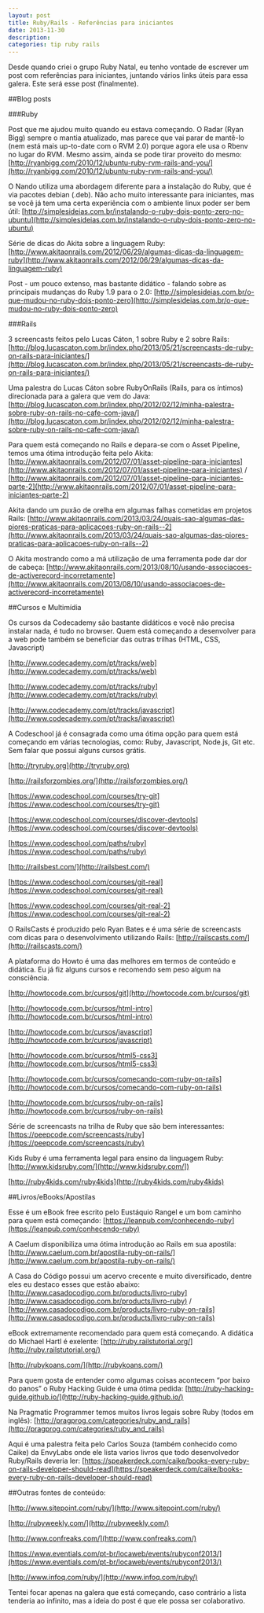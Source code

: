 ```yaml
---
layout: post
title: Ruby/Rails - Referências para iniciantes
date: 2013-11-30
description:
categories: tip ruby rails
---
```


Desde quando criei o grupo Ruby Natal, eu tenho vontade de escrever um post com referências para iniciantes, juntando vários links úteis para essa galera. Este será esse post (finalmente).
<!-- more start -->

##Blog posts

###Ruby

Post que me ajudou muito quando eu estava começando. O Radar (Ryan Bigg) sempre o mantia atualizado, mas parece que vai parar de mantê-lo (nem está mais up-to-date com o RVM 2.0) porque agora ele usa o Rbenv no lugar do RVM. Mesmo assim, ainda se pode tirar proveito do mesmo: [http://ryanbigg.com/2010/12/ubuntu-ruby-rvm-rails-and-you/](http://ryanbigg.com/2010/12/ubuntu-ruby-rvm-rails-and-you/)

O Nando utiliza uma abordagem diferente para a instalação do Ruby, que é via pacotes debian (.deb). Não acho muito interessante para iniciantes, mas se você já tem uma certa experiência com o ambiente linux poder ser bem útil: [http://simplesideias.com.br/instalando-o-ruby-dois-ponto-zero-no-ubuntu](http://simplesideias.com.br/instalando-o-ruby-dois-ponto-zero-no-ubuntu)

Série de dicas do Akita sobre a linguagem Ruby: [http://www.akitaonrails.com/2012/06/29/algumas-dicas-da-linguagem-ruby](http://www.akitaonrails.com/2012/06/29/algumas-dicas-da-linguagem-ruby)

Post - um pouco extenso, mas bastante didático - falando sobre as principais mudanças do Ruby 1.9 para o 2.0: [http://simplesideias.com.br/o-que-mudou-no-ruby-dois-ponto-zero](http://simplesideias.com.br/o-que-mudou-no-ruby-dois-ponto-zero)



###Rails

3 screencasts feitos pelo Lucas Cáton, 1 sobre Ruby e 2 sobre Rails: [http://blog.lucascaton.com.br/index.php/2013/05/21/screencasts-de-ruby-on-rails-para-iniciantes/](http://blog.lucascaton.com.br/index.php/2013/05/21/screencasts-de-ruby-on-rails-para-iniciantes/)

Uma palestra do Lucas Cáton sobre RubyOnRails (Rails, para os íntimos) direcionada para a galera que vem do Java: [http://blog.lucascaton.com.br/index.php/2012/02/12/minha-palestra-sobre-ruby-on-rails-no-cafe-com-java/](http://blog.lucascaton.com.br/index.php/2012/02/12/minha-palestra-sobre-ruby-on-rails-no-cafe-com-java/)

Para quem está começando no Rails e depara-se com o Asset Pipeline, temos uma ótima introdução feita pelo Akita: [http://www.akitaonrails.com/2012/07/01/asset-pipeline-para-iniciantes](http://www.akitaonrails.com/2012/07/01/asset-pipeline-para-iniciantes) / [http://www.akitaonrails.com/2012/07/01/asset-pipeline-para-iniciantes-parte-2](http://www.akitaonrails.com/2012/07/01/asset-pipeline-para-iniciantes-parte-2)

Akita dando um puxão de orelha em algumas falhas cometidas em projetos Rails: [http://www.akitaonrails.com/2013/03/24/quais-sao-algumas-das-piores-praticas-para-aplicacoes-ruby-on-rails--2](http://www.akitaonrails.com/2013/03/24/quais-sao-algumas-das-piores-praticas-para-aplicacoes-ruby-on-rails--2)

O Akita mostrando como a má utilização de uma ferramenta pode dar dor de cabeça: [http://www.akitaonrails.com/2013/08/10/usando-associacoes-de-activerecord-incorretamente](http://www.akitaonrails.com/2013/08/10/usando-associacoes-de-activerecord-incorretamente)


##Cursos e Multimídia

Os cursos da Codecademy são bastante didáticos e você não precisa instalar nada, é tudo no browser. Quem está começando a desenvolver para a web pode também se beneficiar das outras trilhas (HTML, CSS, Javascript)

[http://www.codecademy.com/pt/tracks/web](http://www.codecademy.com/pt/tracks/web)

[http://www.codecademy.com/pt/tracks/ruby](http://www.codecademy.com/pt/tracks/ruby)

[http://www.codecademy.com/pt/tracks/javascript](http://www.codecademy.com/pt/tracks/javascript)

A Codeschool já é consagrada como uma ótima opção para quem está começando em várias  tecnologias, como: Ruby, Javascript, Node.js, Git etc. Sem falar que possui alguns cursos grátis.

[http://tryruby.org](http://tryruby.org)

[http://railsforzombies.org/](http://railsforzombies.org/)

[https://www.codeschool.com/courses/try-git](https://www.codeschool.com/courses/try-git)

[https://www.codeschool.com/courses/discover-devtools](https://www.codeschool.com/courses/discover-devtools)

[https://www.codeschool.com/paths/ruby](https://www.codeschool.com/paths/ruby)

[http://railsbest.com/](http://railsbest.com/)

[https://www.codeschool.com/courses/git-real](https://www.codeschool.com/courses/git-real)

[https://www.codeschool.com/courses/git-real-2](https://www.codeschool.com/courses/git-real-2)


O RailsCasts é produzido pelo Ryan Bates e é uma série de screencasts com dicas para o desenvolvimento utilizando Rails: [http://railscasts.com/](http://railscasts.com/)

A plataforma do Howto é uma das melhores em termos de conteúdo e didática. Eu já fiz alguns cursos e recomendo sem peso algum na consciência.

[http://howtocode.com.br/cursos/git](http://howtocode.com.br/cursos/git)

[http://howtocode.com.br/cursos/html-intro](http://howtocode.com.br/cursos/html-intro)

[http://howtocode.com.br/cursos/javascript](http://howtocode.com.br/cursos/javascript)

[http://howtocode.com.br/cursos/html5-css3](http://howtocode.com.br/cursos/html5-css3)

[http://howtocode.com.br/cursos/comecando-com-ruby-on-rails](http://howtocode.com.br/cursos/comecando-com-ruby-on-rails)

[http://howtocode.com.br/cursos/ruby-on-rails](http://howtocode.com.br/cursos/ruby-on-rails)

Série de screencasts na trilha de Ruby que são bem interessantes: [https://peepcode.com/screencasts/ruby](https://peepcode.com/screencasts/ruby)

Kids Ruby é uma ferramenta legal para ensino da linguagem Ruby: [http://www.kidsruby.com/](http://www.kidsruby.com/])

[http://ruby4kids.com/ruby4kids](http://ruby4kids.com/ruby4kids)


##Livros/eBooks/Apostilas

Esse é um eBook free escrito pelo Eustáquio Rangel e um bom caminho para quem está começando: [https://leanpub.com/conhecendo-ruby](https://leanpub.com/conhecendo-ruby)

A Caelum disponibiliza uma ótima introdução ao Rails em sua apostila: [http://www.caelum.com.br/apostila-ruby-on-rails/](http://www.caelum.com.br/apostila-ruby-on-rails/)

A Casa do Código possui um acervo crecente e muito diversificado, dentre eles eu destaco esses que estão abaixo: [http://www.casadocodigo.com.br/products/livro-ruby](http://www.casadocodigo.com.br/products/livro-ruby) / [http://www.casadocodigo.com.br/products/livro-ruby-on-rails](http://www.casadocodigo.com.br/products/livro-ruby-on-rails)

eBook extremamente recomendado para quem está começando. A didática do Michael Hartl é exelente: [http://ruby.railstutorial.org/](http://ruby.railstutorial.org/)

[http://rubykoans.com/](http://rubykoans.com/)

Para quem gosta de entender como algumas coisas acontecem “por baixo do panos” o Ruby Hacking Guide é uma ótima pedida: [http://ruby-hacking-guide.github.io/](http://ruby-hacking-guide.github.io/)

Na Pragmatic Programmer temos muitos livros legais sobre Ruby (todos em inglês): [http://pragprog.com/categories/ruby_and_rails](http://pragprog.com/categories/ruby_and_rails)

Aqui é uma palestra feita pelo Carlos Souza (também conhecido como Caike) da EnvyLabs onde ele lista varios livros que todo desenvolvedor Ruby/Rails deveria ler: [https://speakerdeck.com/caike/books-every-ruby-on-rails-developer-should-read](https://speakerdeck.com/caike/books-every-ruby-on-rails-developer-should-read)

##Outras fontes de conteúdo:

[http://www.sitepoint.com/ruby/](http://www.sitepoint.com/ruby/)

[http://rubyweekly.com/](http://rubyweekly.com/)

[http://www.confreaks.com/](http://www.confreaks.com/)

[https://www.eventials.com/pt-br/locaweb/events/rubyconf2013/](https://www.eventials.com/pt-br/locaweb/events/rubyconf2013/)

[http://www.infoq.com/ruby/](http://www.infoq.com/ruby/)

Tentei focar apenas na galera que está começando, caso contrário a lista tenderia ao infinito, mas a ideia do post é que ele possa ser colaborativo.
<!-- end more -->
